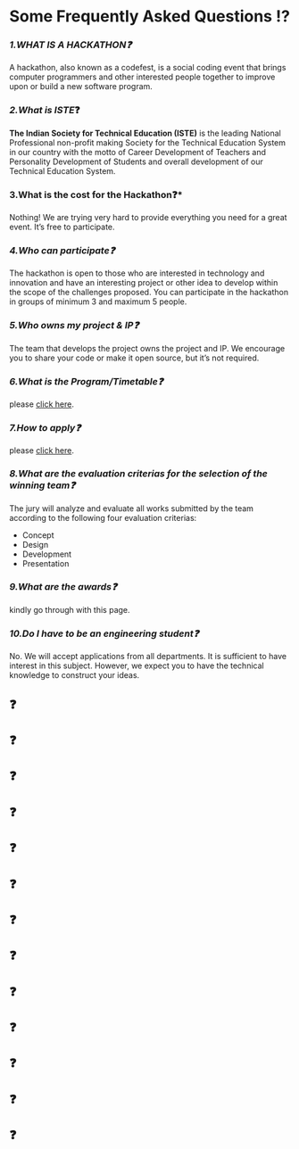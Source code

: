 # **Some Frequently Asked Questions** ⁉
### ***1.WHAT IS A HACKATHON❓***
A hackathon, also known as a codefest, is a social coding event that brings computer programmers and other interested people together to improve upon or build a new software program.

### ***2.What is ISTE***❓
**The Indian Society for Technical Education (ISTE)** is the leading National Professional non-profit making Society for the Technical Education System in our country with the motto of Career Development of Teachers and Personality Development of Students and overall development of our Technical Education System.

### **3.What is the cost for the Hackathon❓*** 
Nothing! We are trying very hard to provide everything you need for a great event. It’s free to participate.

### ***4.Who can participate❓***
The hackathon is open to those who are interested in technology and innovation and have an interesting project or other idea to develop within the scope of the challenges proposed. You can participate in the hackathon in groups of minimum 3 and maximum 5 people. 

### ***5.Who owns my project & IP❓***
The team that develops the project owns the project and IP. We encourage you to share your code or make it open source, but it’s not required.

### ***6.What is the Program/Timetable❓***
please <a href="">click here</a>.

### ***7.How to apply❓***
please <a href="">click here</a>.

### ***8.What are the evaluation criterias for the selection of the winning team❓***
The jury will analyze and evaluate all works submitted by the team according to the following four evaluation criterias:
- Concept
- Design
- Development
- Presentation

### ***9.What are the awards❓***
kindly go through with this page.

### ***10.Do I have to be an engineering student❓***
No. We will accept applications from all departments. It is sufficient to have interest in this
subject. However, we expect you to have the technical knowledge to construct your ideas.


## ❓

## ❓

## ❓

## ❓

## ❓

## ❓

## ❓

## ❓

## ❓

## ❓

## ❓

## ❓

## ❓

